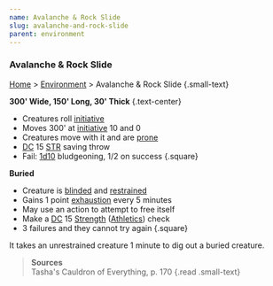 ```yaml
---
name: Avalanche & Rock Slide
slug: avalanche-and-rock-slide
parent: environment
---
```

### Avalanche & Rock Slide
[Home](home) > [Environment](environment) > Avalanche & Rock Slide {.small-text}

**300' Wide, 150' Long, 30' Thick** {.text-center}

- Creatures roll [initiative](initiative)
- Moves 300' at [initiative](initiative) 10 and 0
- Creatures move with it and are [prone](prone)
- [DC](difficulty-class) 15 [STR](strength) saving throw
- Fail: [1d10](/roll/1d10) bludgeoning, 1/2 on success
{.square}

**Buried**
- Creature is [blinded](blinded) and [restrained](restrained)
- Gains 1 point [exhaustion](exhaustion) every 5 minutes
- May use an action to attempt to free itself
- Make a [DC](difficulty-class) 15 [Strength](strength) ([Athletics](athletics)) check
- 3 failures and they cannot try again
{.square}

It takes an unrestrained creature 1 minute to dig out a buried creature.

> **Sources** <br/>
> Tasha's Cauldron of Everything, p. 170
{.read .small-text}
